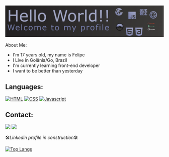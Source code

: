 [![banner](banner.jpeg)](https://github.com/FelipeElias021)

About Me:
* I'm 17 years old, my name is Felipe
* I Live in Goiânia/Go, Brazil
* I'm currently learning front-end developer
* I want to be better than yesterday

## Languages:
[![HTML](https://img.shields.io/static/v1?style=for-the-badge&logo=HTML5&message=HTML5&color=E34F26&label=&logoColor=white)](https://github.com/FelipeElias021) [![CSS](https://img.shields.io/static/v1?style=for-the-badge&logo=CSS3&message=CSS3&color=1572B6&label=)](https://github.com/FelipeElias021) [![Javascript](https://img.shields.io/static/v1?style=for-the-badge&logo=JavaScript&message=Javascript&color=F7DF1E&label=&logoColor=black)](https://github.com/FelipeElias021)

## Contact:
<img height="20" src="https://cdn.jsdelivr.net/npm/simple-icons@v4/icons/[github].svg" />
<img height="20" src="https://cdn.jsdelivr.net/npm/simple-icons@v4/icons/[linkedln].svg" />

:hammer_and_wrench:*Linkedin profile in construction*:hammer_and_wrench:

[![Top Langs](https://github-readme-stats.anuraghazra1.vercel.app/api/top-langs/?username=anuraghazra&layout=compact&theme=material-palenight)](https://github.com/FelipeElias021)
